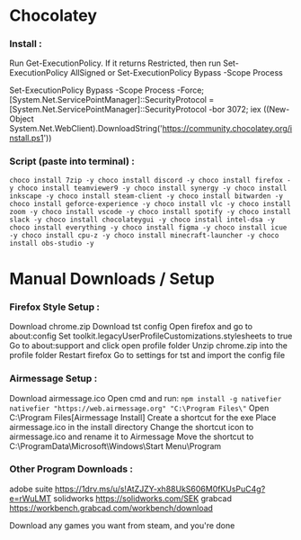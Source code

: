 # Chocolatey

### Install :

Run Get-ExecutionPolicy. If it returns Restricted, then run Set-ExecutionPolicy AllSigned or Set-ExecutionPolicy Bypass -Scope Process

Set-ExecutionPolicy Bypass -Scope Process -Force; [System.Net.ServicePointManager]::SecurityProtocol = [System.Net.ServicePointManager]::SecurityProtocol -bor 3072; iex ((New-Object System.Net.WebClient).DownloadString('https://community.chocolatey.org/install.ps1'))


### Script (paste into terminal) :

`
choco install 7zip -y
choco install discord -y
choco install firefox -y
choco install teamviewer9 -y
choco install synergy -y
choco install inkscape -y
choco install steam-client -y
choco install bitwarden -y
choco install geforce-experience -y
choco install vlc -y
choco install zoom -y
choco install vscode -y
choco install spotify -y
choco install slack -y
choco install chocolateygui -y
choco install intel-dsa -y
choco install everything -y
choco install figma -y
choco install icue -y
choco install cpu-z -y
choco install minecraft-launcher -y
choco install obs-studio -y
`


# Manual Downloads / Setup

### Firefox Style Setup :

Download chrome.zip
Download tst config
Open firefox and go to about:config
Set toolkit.legacyUserProfileCustomizations.stylesheets to true
Go to about:support and click open profile folder
Unzip chrome.zip into the profile folder
Restart firefox
Go to settings for tst and import the config file

### Airmessage Setup :

Download airmessage.ico
Open cmd and run:
`
npm install -g nativefier
nativefier "https://web.airmessage.org" "C:\Program Files\"
`
Open C:\Program Files\[Airmessage Install]
Create a shortcut for the exe
Place airmessage.ico in the install directory
Change the shortcut icon to airmessage.ico and rename it to Airmessage
Move the shortcut to C:\ProgramData\Microsoft\Windows\Start Menu\Program


### Other Program Downloads :

adobe suite 	https://1drv.ms/u/s!AtZJZY-xh88UkS606M0fKUsPuC4g?e=rWuLMT
solidworks	  https://solidworks.com/SEK
grabcad	    	https://workbench.grabcad.com/workbench/download

Download any games you want from steam, and you're done
